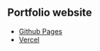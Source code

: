 ## Portfolio website
* [Github Pages](https://opeoniye.github.io)
* [Vercel](https://opeoniye.vercel.app/)